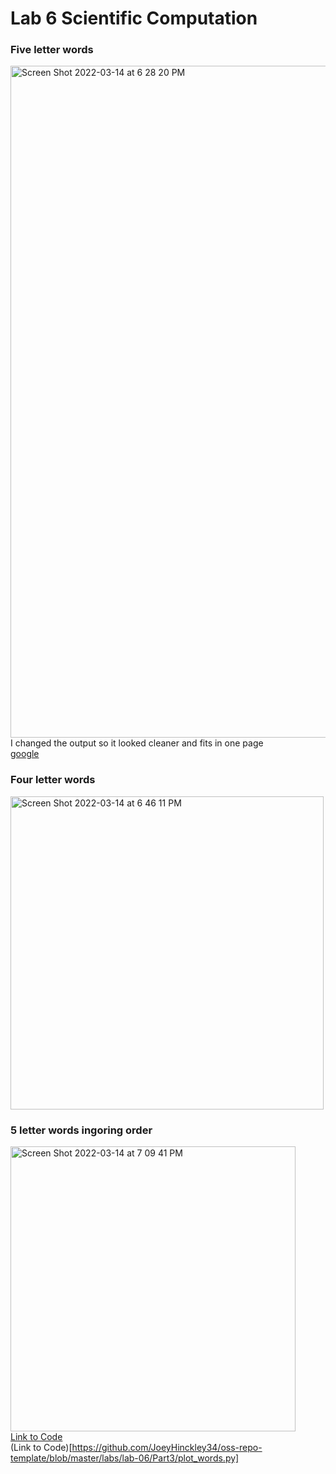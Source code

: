 # Lab 6 Scientific Computation <br />
### Five letter words <br />
<img width="1075" alt="Screen Shot 2022-03-14 at 6 28 20 PM" src="https://user-images.githubusercontent.com/50917542/158271359-71018a19-9609-4d47-9745-00f38889bec7.png"> <br />
I changed the output so it looked cleaner and fits in one page <br />
[google](https://www.google.com/?client=safari) <br />

### Four letter words <br />
<img width="501" alt="Screen Shot 2022-03-14 at 6 46 11 PM" src="https://user-images.githubusercontent.com/50917542/158273098-420ec91a-6df3-4683-b622-2efa94c0460c.png"> <br />

### 5 letter words ingoring order <br />
<img width="456" alt="Screen Shot 2022-03-14 at 7 09 41 PM" src="https://user-images.githubusercontent.com/50917542/158275393-425cf53f-d15b-426c-aacf-ef6f26a61c88.png"> <br />
[Link to Code](https://github.com/JoeyHinckley34/oss-repo-template/blob/master/labs/lab-06/Part3/plot_words.py) <br />
(Link to Code)[https://github.com/JoeyHinckley34/oss-repo-template/blob/master/labs/lab-06/Part3/plot_words.py] <br />

